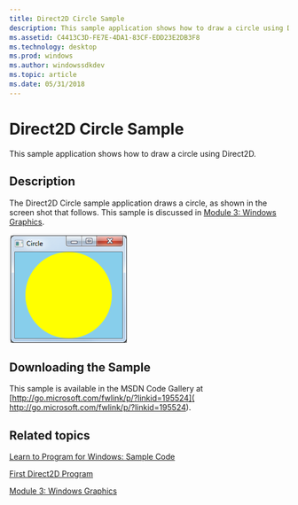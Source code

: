 ```yaml
---
title: Direct2D Circle Sample
description: This sample application shows how to draw a circle using Direct2D.
ms.assetid: C4413C3D-FE7E-4DA1-83CF-EDD23E2DB3F8
ms.technology: desktop
ms.prod: windows
ms.author: windowssdkdev
ms.topic: article
ms.date: 05/31/2018
---
```


# Direct2D Circle Sample

This sample application shows how to draw a circle using Direct2D.

## Description

The Direct2D Circle sample application draws a circle, as shown in the screen shot that follows. This sample is discussed in [Module 3: Windows Graphics](module-3---windows-graphics.md).

![a screen shot of the circle program.](images/graphics08.png)

## Downloading the Sample

This sample is available in the MSDN Code Gallery at [http://go.microsoft.com/fwlink/p/?linkid=195524]( http://go.microsoft.com/fwlink/p/?linkid=195524).

## Related topics

<dl> <dt>

[Learn to Program for Windows: Sample Code](learn-to-program-for-windows--sample-code.md)
</dt> <dt>

[First Direct2D Program](your-first-direct2d-program.md)
</dt> <dt>

[Module 3: Windows Graphics](module-3---windows-graphics.md)
</dt> </dl>

 

 




